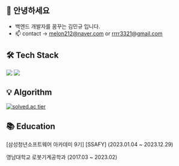 
## 👋 안녕하세요
- 백엔드 개발자를 꿈꾸는 김민규 입니다.
- 📫 contact  -> melon212@naver.com or rrrr3321@gmail.com

## 🛠 Tech Stack
<img src="https://img.shields.io/badge/java-007396?style=flat-square&logo=java&logoColor=white"/>
<img src="https://img.shields.io/badge/Spring-6DB33F?style=flat-square&logo=Spring&logoColor=white"/>

## :bulb: Algorithm
[![solved.ac tier](http://mazassumnida.wtf/api/generate_badge?boj=rrrr3321)](https://solved.ac/rrrr3321)

## 📚 Education
[삼성청년소프트웨어 아카데미 9기] [SSAFY] (2023.01.04 ~ 2023.12.29)

영남대학교 로봇기계공학과 (2017.03 ~ 2023.02)


